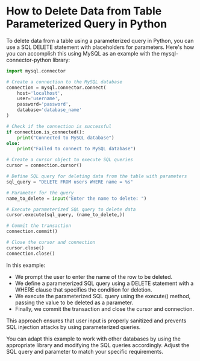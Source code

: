 # How to Delete Data from Table Parameterized Query in Python

To delete data from a table using a parameterized query in Python, you can use a SQL DELETE statement with placeholders for parameters. Here's how you can accomplish this using MySQL as an example with the mysql-connector-python library:

```python
import mysql.connector

# Create a connection to the MySQL database
connection = mysql.connector.connect(
    host='localhost',
    user='username',
    password='password',
    database='database_name'
)

# Check if the connection is successful
if connection.is_connected():
    print("Connected to MySQL database")
else:
    print("Failed to connect to MySQL database")

# Create a cursor object to execute SQL queries
cursor = connection.cursor()

# Define SQL query for deleting data from the table with parameters
sql_query = "DELETE FROM users WHERE name = %s"

# Parameter for the query
name_to_delete = input("Enter the name to delete: ")

# Execute parameterized SQL query to delete data
cursor.execute(sql_query, (name_to_delete,))

# Commit the transaction
connection.commit()

# Close the cursor and connection
cursor.close()
connection.close()
```

In this example:

- We prompt the user to enter the name of the row to be deleted.
- We define a parameterized SQL query using a DELETE statement with a WHERE clause that specifies the condition for deletion.
- We execute the parameterized SQL query using the execute() method, passing the value to be deleted as a parameter.
- Finally, we commit the transaction and close the cursor and connection.

This approach ensures that user input is properly sanitized and prevents SQL injection attacks by using parameterized queries.

You can adapt this example to work with other databases by using the appropriate library and modifying the SQL queries accordingly. Adjust the SQL query and parameter to match your specific requirements.







